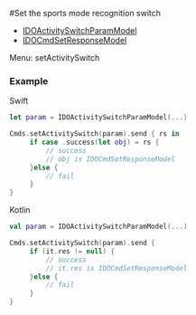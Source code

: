 #Set the sports mode recognition switch
* [IDOActivitySwitchParamModel](../model/IDOActivitySwitchParamModel.md)
* [IDOCmdSetResponseModel](../model/IDOCmdSetResponseModel.md)

Menu: setActivitySwitch

### Example

Swift
```swift
let param = IDOActivitySwitchParamModel(...)

Cmds.setActivitySwitch(param).send { rs in
     if case .success(let obj) = rs {
         // success
         // obj is IDOCmdSetResponseModel
     }else {
         // fail
     }
}
```

Kotlin
```kotlin
val param = IDOActivitySwitchParamModel(...)

Cmds.setActivitySwitch(param).send {
     if (it.res != null) {
         // success
         // it.res is IDOCmdSetResponseModel
     }else {
         // fail
     }
}
```
